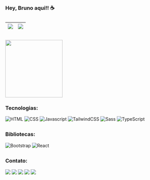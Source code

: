 ### Hey, Bruno aqui!! ☕
  
  ##  
 | ![](http://github-profile-summary-cards.vercel.app/api/cards/productive-time?username=brunodkf&theme=react&utcOffset=8) |   ![](http://github-profile-summary-cards.vercel.app/api/cards/profile-details?username=brunodkf&theme=react) |
 | ----------- | ----------- |

  ##  


  <div> 
  <img height="180em" src="https://github-readme-stats.vercel.app/api/top-langs/?username=brunodkf&layout=compact&langs_count=7&theme=react"/>
</div>

  ### Tecnologias:
![HTML](https://img.shields.io/badge/HTML-239120?style=for-the-badge&logo=html5&logoColor=white&color=orange) 
![CSS](https://img.shields.io/badge/CSS-239120?&style=for-the-badge&logo=css3&logoColor=white&color=blue)
![Javascript](https://img.shields.io/badge/JavaScript-F7DF1E?style=for-the-badge&logo=javascript&logoColor=black)
![TailwindCSS](https://img.shields.io/badge/TailwindCSS-007ACC?style=for-the-badge&logo=tailwindcss&logoColor=white)
![Sass](https://img.shields.io/badge/Sass-000?style=for-the-badge&logo=sass&logoColor=white&color=hotpink)
![TypeScript](https://img.shields.io/badge/TypeScript-007ACC?style=for-the-badge&logo=typescript&logoColor=white)

 ##  

### Bibliotecas:
![Bootstrap](https://img.shields.io/badge/Bootstrap-563D7C?style=for-the-badge&logo=bootstrap&logoColor=white)
![React](https://img.shields.io/badge/React-20232A?style=for-the-badge&logo=react&logoColor=61DAFB)

  ##

### Contato:
<div>
  <a href="https://instagram.com/brunodkf" target="_blank"><img src="https://img.shields.io/badge/-Instagram-%23E4405F?style=for-the-badge&logo=instagram&logoColor=white" target="_blank"></a>
  <a href="https://twitter.com/brunodkf" target="_blank"><img src="https://img.shields.io/badge/Twitter-1DA1F2?style=for-the-badge&logo=twitter&logoColor=white" target="_blank"></a> 
  <a href = "mailto:bsouzacc@gmail.com"><img src="https://img.shields.io/badge/-Gmail-%23333?style=for-the-badge&logo=gmail&logoColor=white" target="_blank"></a>
  <a href="https://www.linkedin.com/in/brunodkf/" target="_blank"><img src="https://img.shields.io/badge/-LinkedIn-%230077B5?style=for-the-badge&logo=linkedin&logoColor=white" target="_blank"></a> 
  <a href="https://brunodkf.netlify.app/" target="_blank"><img src="https://img.shields.io/badge/-Portfolio-%230077B5?style=for-the-badge&logo=react&logoColor=white&color=brown" target="_blank"></a> 
 </div>
